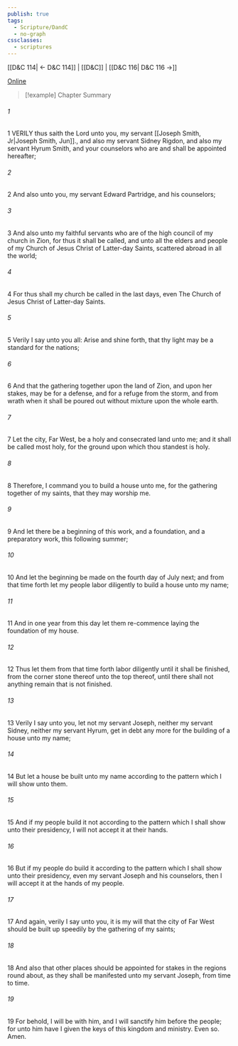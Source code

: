 ```yaml
---
publish: true
tags:
  - Scripture/DandC
  - no-graph
cssclasses:
  - scriptures
---
```

[[D&C 114| ← D&C 114]] | [[D&C]] | [[D&C 116| D&C 116 →]]

[Online](https://churchofjesuschrist.org/study/scriptures/dc-testament/dc/115?lang=eng)

>[!example] Chapter Summary
>
###### 1
1 VERILY thus saith the Lord unto you, my servant [[Joseph Smith, Jr|Joseph Smith, Jun]]., and also my servant Sidney Rigdon, and also my servant Hyrum Smith, and your counselors who are and shall be appointed hereafter;
###### 2
2 And also unto you, my servant Edward Partridge, and his counselors;
###### 3
3 And also unto my faithful servants who are of the high council of my church in Zion, for thus it shall be called, and unto all the elders and people of my Church of Jesus Christ of Latter-day Saints, scattered abroad in all the world;
###### 4
4 For thus shall my church be called in the last days, even The Church of Jesus Christ of Latter-day Saints.
###### 5
5 Verily I say unto you all: Arise and shine forth, that thy light may be a standard for the nations;
###### 6
6 And that the gathering together upon the land of Zion, and upon her stakes, may be for a defense, and for a refuge from the storm, and from wrath when it shall be poured out without mixture upon the whole earth.
###### 7
7 Let the city, Far West, be a holy and consecrated land unto me; and it shall be called most holy, for the ground upon which thou standest is holy.
###### 8
8 Therefore, I command you to build a house unto me, for the gathering together of my saints, that they may worship me.
###### 9
9 And let there be a beginning of this work, and a foundation, and a preparatory work, this following summer;
###### 10
10 And let the beginning be made on the fourth day of July next; and from that time forth let my people labor diligently to build a house unto my name;
###### 11
11 And in one year from this day let them re-commence laying the foundation of my house.
###### 12
12 Thus let them from that time forth labor diligently until it shall be finished, from the corner stone thereof unto the top thereof, until there shall not anything remain that is not finished.
###### 13
13 Verily I say unto you, let not my servant Joseph, neither my servant Sidney, neither my servant Hyrum, get in debt any more for the building of a house unto my name;
###### 14
14 But let a house be built unto my name according to the pattern which I will show unto them.
###### 15
15 And if my people build it not according to the pattern which I shall show unto their presidency, I will not accept it at their hands.
###### 16
16 But if my people do build it according to the pattern which I shall show unto their presidency, even my servant Joseph and his counselors, then I will accept it at the hands of my people.
###### 17
17 And again, verily I say unto you, it is my will that the city of Far West should be built up speedily by the gathering of my saints;
###### 18
18 And also that other places should be appointed for stakes in the regions round about, as they shall be manifested unto my servant Joseph, from time to time.
###### 19
19 For behold, I will be with him, and I will sanctify him before the people; for unto him have I given the keys of this kingdom and ministry. Even so. Amen.




